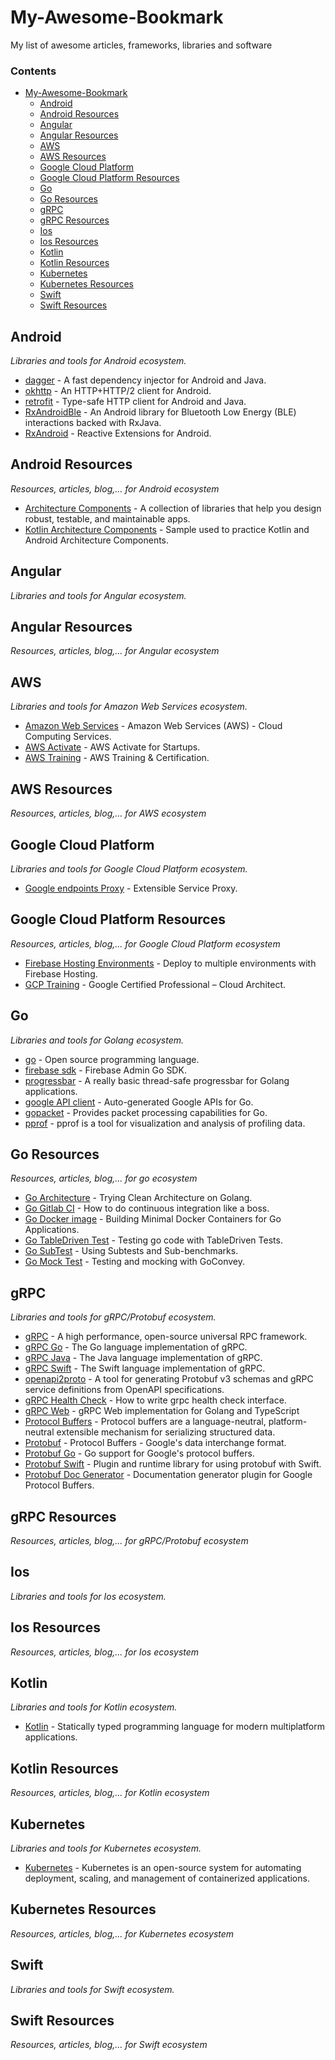 # My-Awesome-Bookmark
My list of awesome articles, frameworks, libraries and software

### Contents

- [My-Awesome-Bookmark](#my-awesome-bookmark)
    - [Android](#android)
    - [Android Resources](#android-resources)
    - [Angular](#angular)
    - [Angular Resources](#angular-resources)
    - [AWS](#aws)
    - [AWS Resources](#aws-resources)
    - [Google Cloud Platform](#google-cloud-platform)
    - [Google Cloud Platform Resources](#google-cloud-platform-resources)
    - [Go](#go)
    - [Go Resources](#go-resources)
    - [gRPC](#grpc)
    - [gRPC Resources](#grpc-resources)
    - [Ios](#ios)
    - [Ios Resources](#ios-resources)
    - [Kotlin](#kotlin)
    - [Kotlin Resources](#kotlin-resources)
    - [Kubernetes](#kubernetes)
    - [Kubernetes Resources](#kubernetes-resources)
    - [Swift](#swift)
    - [Swift Resources](#swift-resources)
    

## Android

*Libraries and tools for Android ecosystem.*

* [dagger](https://github.com/google/dagger) - A fast dependency injector for Android and Java.
* [okhttp](https://github.com/square/okhttp) - An HTTP+HTTP/2 client for Android.
* [retrofit](https://github.com/square/retrofit) - Type-safe HTTP client for Android and Java.
* [RxAndroidBle](https://github.com/Polidea/RxAndroidBle) - An Android library for Bluetooth Low Energy (BLE) interactions backed with RxJava.
* [RxAndroid](https://github.com/ReactiveX/RxAndroid) - Reactive Extensions for Android.

## Android Resources

*Resources, articles, blog,... for Android ecosystem*

* [Architecture Components](https://developer.android.com/topic/libraries/architecture/index.html) - A collection of libraries that help you design robust, testable, and maintainable apps.
* [Kotlin Architecture Components](https://github.com/erikcaffrey/Android-Architecture-Components-Kotlin) - Sample used to practice Kotlin and Android Architecture Components.


## Angular

*Libraries and tools for Angular ecosystem.*

## Angular Resources

*Resources, articles, blog,... for Angular ecosystem*

## AWS

*Libraries and tools for Amazon Web Services ecosystem.*

* [Amazon Web Services](https://aws.amazon.com/) - Amazon Web Services (AWS) -  Cloud Computing Services.
* [AWS Activate](https://aws.amazon.com/activate/) - AWS Activate for Startups.
* [AWS Training](https://www.aws.training/Training) - AWS Training & Certification.

## AWS Resources

*Resources, articles, blog,... for AWS ecosystem*

## Google Cloud Platform

*Libraries and tools for Google Cloud Platform ecosystem.*

* [Google endpoints Proxy](https://github.com/cloudendpoints/esp) - Extensible Service Proxy.

## Google Cloud Platform Resources

*Resources, articles, blog,... for Google Cloud Platform ecosystem*

* [Firebase Hosting Environments](https://firebase.googleblog.com/2016/07/deploy-to-multiple-environments-with.html) - Deploy to multiple environments with Firebase Hosting.
* [GCP Training](https://thesaffageek.co.uk/gcp/google-certified-professional-cloud-architect/) - Google Certified Professional – Cloud Architect.

## Go

*Libraries and tools for Golang ecosystem.*

* [go](https://golang.org/) - Open source programming language.
* [firebase sdk](https://github.com/firebase/firebase-admin-go/) - Firebase Admin Go SDK.
* [progressbar](https://github.com/schollz/progressbar) - A really basic thread-safe progressbar for Golang applications.
* [google API client](https://github.com/google/google-api-go-client) - Auto-generated Google APIs for Go.
* [gopacket](https://github.com/google/gopacket) - Provides packet processing capabilities for Go.
* [pprof](https://github.com/google/pprof) - pprof is a tool for visualization and analysis of profiling data.



## Go Resources

*Resources, articles, blog,... for go ecosystem*

* [Go Architecture](https://hackernoon.com/golang-clean-archithecture-efd6d7c43047) - Trying Clean Architecture on Golang.
* [Go Gitlab CI](https://about.gitlab.com/2017/11/27/go-tools-and-gitlab-how-to-do-continuous-integration-like-a-boss/) - How to do continuous integration like a boss.
* [Go Docker image](https://blog.codeship.com/building-minimal-docker-containers-for-go-applications/) - Building Minimal Docker Containers for Go Applications.
* [Go TableDriven Test](https://github.com/golang/go/wiki/TableDrivenTests) - Testing go code with TableDriven Tests.
* [Go SubTest](https://blog.golang.org/subtests) - Using Subtests and Sub-benchmarks.
* [Go Mock Test](http://callistaenterprise.se/blogg/teknik/2017/03/03/go-blog-series-part4/) - Testing and mocking with GoConvey.

## gRPC 

*Libraries and tools for gRPC/Protobuf ecosystem.*

* [gRPC](https://grpc.io/) - A high performance, open-source universal RPC framework.
* [gRPC Go](https://github.com/grpc/grpc-go) - The Go language implementation of gRPC.
* [gRPC Java](https://github.com/grpc/grpc-java) - The Java language implementation of gRPC.
* [gRPC Swift](https://github.com/grpc/grpc-swift) - The Swift language implementation of gRPC.
* [openapi2proto](https://github.com/NYTimes/openapi2proto) - A tool for generating Protobuf v3 schemas and gRPC service definitions from OpenAPI specifications.
* [gRPC Health Check](https://github.com/go-training/grpc-health-check) - How to write grpc health check interface.
* [gRPC Web](https://github.com/improbable-eng/grpc-web) - gRPC Web implementation for Golang and TypeScript
* [Protocol Buffers](https://developers.google.com/protocol-buffers/) - Protocol buffers are a language-neutral, platform-neutral extensible mechanism for serializing structured data.
* [Protobuf](https://github.com/google/protobuf) - Protocol Buffers - Google's data interchange format.
* [Protobuf Go](https://github.com/golang/protobuf) - Go support for Google's protocol buffers.
* [Protobuf Swift](https://github.com/apple/swift-protobuf) - Plugin and runtime library for using protobuf with Swift.
* [Protobuf Doc Generator](https://github.com/pseudomuto/protoc-gen-doc) - Documentation generator plugin for Google Protocol Buffers.

## gRPC Resources

*Resources, articles, blog,... for gRPC/Protobuf ecosystem*

## Ios 

*Libraries and tools for Ios ecosystem.*

## Ios Resources

*Resources, articles, blog,... for Ios ecosystem*

## Kotlin 

*Libraries and tools for Kotlin ecosystem.*

* [Kotlin](https://kotlinlang.org/) - Statically typed programming language for modern multiplatform applications.

## Kotlin Resources

*Resources, articles, blog,... for Kotlin ecosystem*

## Kubernetes

*Libraries and tools for Kubernetes ecosystem.*

* [Kubernetes](https://kubernetes.io/) - Kubernetes is an open-source system for automating deployment, scaling, and management of containerized applications.

## Kubernetes Resources

*Resources, articles, blog,... for Kubernetes ecosystem*

## Swift

*Libraries and tools for Swift ecosystem.*

## Swift Resources

*Resources, articles, blog,... for Swift ecosystem*
